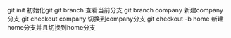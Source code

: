 git init 初始化git
git branch 查看当前分支
git branch company 新建company分支
git checkout company 切换到company分支
git checkout -b home 新建home分支并且切换到home分支



